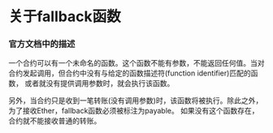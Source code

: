  # 关于fallback函数
 ### 官方文档中的描述
一个合约可以有一个未命名的函数。这个函数不能有参数，不能返回任何值。当对合约发起调用，但合约中没有与给定的函数描述符(function identifier)匹配的函数，
或者就没有提供调用参数时，就会执行该函数。

另外，当合约只是收到一笔转账(没有调用参数)时，该函数将被执行。除此之外，为了接收Ether，fallback函数必须被标注为payable。
如果没有这个函数存在，合约就不能接收普通的转账。
